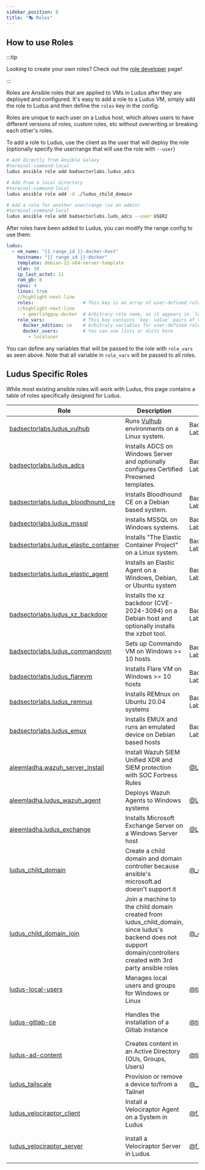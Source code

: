 ```yaml
---
sidebar_position: 8
title: "🎭 Roles"
---
```


## How to use Roles

:::tip

Looking to create your own roles? Check out the [role developer](./developers/ansible-roles.md) page!

:::

Roles are Ansible roles that are applied to VMs in Ludus after they are deployed and configured. It's easy to add a role to a Ludus VM, simply add the role to Ludus and then define the `roles` key in the config.

Roles are unique to each user on a Ludus host, which allows users to have different versions of roles, custom roles, etc without overwriting or breaking each other's roles.

To add a role to Ludus, use the client as the user that will deploy the role (optionally specify the user/range that will use the role with `--user`)

```bash
# Add directly from Ansible Galaxy
#terminal-command-local
ludus ansible role add badsectorlabs.ludus_adcs

# Add from a local directory
#terminal-command-local
ludus ansible role add -d ./ludus_child_domain

# Add a role for another user/range (as an admin)
#terminal-command-local
ludus ansible role add badsectorlabs.luds_adcs --user USER2
```

After roles have been added to Ludus, you can modify the range config to use them:

```yaml title="range-config.yml"
ludus:
  - vm_name: "{{ range_id }}-docker-host"
    hostname: "{{ range_id }}-docker"
    template: debian-12-x64-server-template
    vlan: 10
    ip_last_octet: 11
    ram_gb: 8
    cpus: 4
    linux: true
    //highlight-next-line
    roles:                  # This key is an array of user-defined roles that will be installed on this VM. Roles must exist on the Ludus server and can be installed with `ludus ansible role add`
    //highlight-next-line
      - geerlingguy.docker  # Arbitrary role name, as it appears in `ludus ansible roles list`
    role_vars:              # This key contains `key: value` pairs of variables that are passed to ALL user-defined roles.
      docker_edition: ce    # Arbitrary variables for user-defined roles. Do *not* use hyphens to prefix these variables, the role_vars key *must* be a dictionary!
      docker_users:         # You can use lists or dicts here
        - localuser
```

You can define any variables that will be passed to the role with `role_vars` as seen above. Note that all variable in `role_vars` will be passed to all roles.

## Ludus Specific Roles

While most existing ansible roles will work with Ludus, this page contains a table of roles specifically designed for Ludus.

| Role | Description | Author | Notes |
| ---- | ----------- | ------ | ----- |
| [badsectorlabs.ludus_vulhub](https://github.com/badsectorlabs/ludus_vulhub) | Runs [Vulhub](https://vulhub.org/) environments on a Linux system. | Bad Sector Labs | See [the env guide](./environment-guides/vulhub.md) |
| [badsectorlabs.ludus_adcs](https://github.com/badsectorlabs/ludus_adcs) | Installs ADCS on Windows Server and optionally configures Certified Preowned templates. | Bad Sector Labs | See [the env guide](./environment-guides/adcs.md) |
| [badsectorlabs.ludus_bloodhound_ce](https://github.com/badsectorlabs/ludus_bloodhound_ce) | Installs Bloodhound CE on a Debian based system. | Bad Sector Labs ||
| [badsectorlabs.ludus_mssql](https://github.com/badsectorlabs/ludus_mssql) | Installs MSSQL on Windows systems. | Bad Sector Labs ||
| [badsectorlabs.ludus_elastic_container](https://github.com/badsectorlabs/ludus_elastic_container) | Installs "The Elastic Container Project" on a Linux system. | Bad Sector Labs | See [the env guide](./environment-guides/elastic.md) |
| [badsectorlabs.ludus_elastic_agent](https://github.com/badsectorlabs/ludus_elastic_agent) | Installs an Elastic Agent on a Windows, Debian, or Ubuntu system | Bad Sector Labs | See [the env guide](./environment-guides/elastic.md) |
| [badsectorlabs.ludus_xz_backdoor](https://github.com/badsectorlabs/ludus_xz_backdoor) | Installs the xz backdoor (CVE-2024-3094) on a Debian host and optionally installs the xzbot tool. | Bad Sector Labs | See [the env guide](./environment-guides/malware-lab.md) |
| [badsectorlabs.ludus_commandovm](https://github.com/badsectorlabs/ludus_commandovm) | Sets up Commando VM on Windows >= 10 hosts | Bad Sector Labs | Available as a [template](https://gitlab.com/badsectorlabs/ludus/-/tree/main/templates/commando-vm?ref_type=heads) |
| [badsectorlabs.ludus_flarevm](https://github.com/badsectorlabs/ludus_flarevm) | Installs Flare VM on Windows >= 10 hosts | Bad Sector Labs | Available as a [template](https://gitlab.com/badsectorlabs/ludus/-/tree/main/templates/flare-vm?ref_type=heads) |
| [badsectorlabs.ludus_remnux](https://github.com/badsectorlabs/ludus_remnux) | Installs REMnux on Ubuntu 20.04 systems | Bad Sector Labs | Available as a [template](https://gitlab.com/badsectorlabs/ludus/-/tree/main/templates/remnux?ref_type=heads) |
| [badsectorlabs.ludus_emux](https://github.com/badsectorlabs/ludus_emux) | Installs EMUX and runs an emulated device on Debian based hosts | Bad Sector Labs | |
| [aleemladha.wazuh_server_install](https://github.com/aleemladha/wazuh_server_install) | Install Wazuh SIEM Unified XDR and SIEM protection with SOC Fortress Rules | [@LadhaAleem](https://twitter.com/LadhaAleem) ||
| [aleemladha.ludus_wazuh_agent](https://github.com/aleemladha/ludus_wazuh_agent) | Deploys Wazuh Agents to Windows systems | [@LadhaAleem](https://twitter.com/LadhaAleem) ||
| [aleemladha.ludus_exchange](https://github.com/aleemladha/ludus_exchange) | Installs Microsoft Exchange Server on a Windows Server host | [@LadhaAleem](https://twitter.com/LadhaAleem) ||
| [ludus_child_domain](https://github.com/ChoiSG/ludus_ansible_roles) | Create a child domain and domain controller because ansible's microsoft.ad doesn't support it | [@_choisec](https://twitter.com/_choisec) | Must install from directory |
| [ludus_child_domain_join](https://github.com/ChoiSG/ludus_ansible_roles) | Join a machine to the child domain created from ludus_child_domain, since ludus's backend does not support domain/controllers created with 3rd party ansible roles | [@_choisec](https://twitter.com/_choisec) | Must install from directory |
| [ludus-local-users](https://github.com/Cyblex-Consulting/ludus-local-users) | Manages local users and groups for Windows or Linux | [@tigrebleu](https://infosec.exchange/@tigrebleu) | Must install from directory |
| [ludus-gitlab-ce](https://github.com/Cyblex-Consulting/ludus-gitlab-ce) | Handles the installation of a Gitlab instance | [@tigrebleu](https://infosec.exchange/@tigrebleu) | Must install from directory |
| [ludus-ad-content](https://github.com/Cyblex-Consulting/ludus-ad-content) | Creates content in an Active Directory (OUs, Groups, Users) | [@tigrebleu](https://infosec.exchange/@tigrebleu) | Must install from directory |
| [ludus_tailscale](https://github.com/NocteDefensor/ludus_tailscale) | Provision or remove a device to/from a Tailnet | [@__Mastadon](https://x.com/__Mastadon) | |
| [ludus_velociraptor_client](https://github.com/fmurer/ludus_velociraptor_client) | Install a Velociraptor Agent on a System in Ludus | [@f_Murer](https://x.com/f_Murer) | Must install from directory |
| [ludus_velociraptor_server](https://github.com/fmurer/ludus_velociraptor_server) | Install a Velociraptor Server in Ludus | [@f_Murer](https://x.com/f_Murer) | Must install from directory |